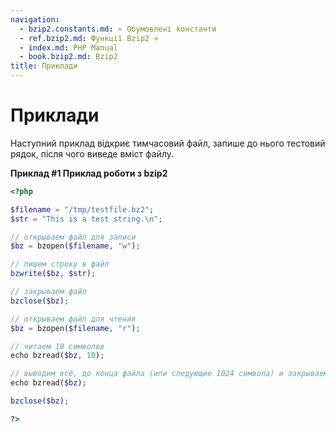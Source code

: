 ```yaml
---
navigation:
  - bzip2.constants.md: « Обумовлені константи
  - ref.bzip2.md: Функції Bzip2 »
  - index.md: PHP Manual
  - book.bzip2.md: Bzip2
title: Приклади
---
```

# Приклади

Наступний приклад відкриє тимчасовий файл, запише до нього тестовий рядок, після чого виведе вміст файлу.

**Приклад #1 Приклад роботи з bzip2**

```php
<?php

$filename = "/tmp/testfile.bz2";
$str = "This is a test string.\n";

// открываем файл для записи
$bz = bzopen($filename, "w");

// пишем строку в файл
bzwrite($bz, $str);

// закрываем файл
bzclose($bz);

// открываем файл для чтения
$bz = bzopen($filename, "r");

// читаем 10 символов
echo bzread($bz, 10);

// выводим всё, до конца файла (или следующие 1024 символа) и закрываем его.
echo bzread($bz);

bzclose($bz);

?>
```
